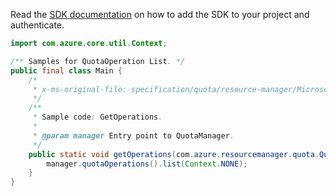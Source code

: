 Read the [SDK documentation](https://github.com/Azure/azure-sdk-for-java/blob/azure-resourcemanager-quota_1.0.0-beta.2/sdk/quota/azure-resourcemanager-quota/README.md) on how to add the SDK to your project and authenticate.

```java
import com.azure.core.util.Context;

/** Samples for QuotaOperation List. */
public final class Main {
    /*
     * x-ms-original-file: specification/quota/resource-manager/Microsoft.Quota/preview/2021-03-15-preview/examples/GetOperations.json
     */
    /**
     * Sample code: GetOperations.
     *
     * @param manager Entry point to QuotaManager.
     */
    public static void getOperations(com.azure.resourcemanager.quota.QuotaManager manager) {
        manager.quotaOperations().list(Context.NONE);
    }
}
```
